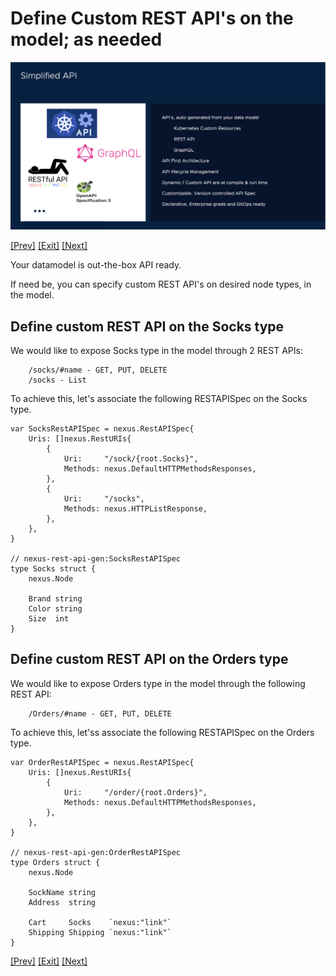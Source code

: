 # Define Custom REST API's on the model; as needed

![SockShop](../images/Playground-7-API.png)

[[Prev]](Playground-SockShop-Relationships.md) [[Exit]](../../README.md) [[Next]](Playground-SockShop-Complete-Datamodel.md)


Your datamodel is out-the-box API ready.

If need be, you can specify custom REST API's on desired node types, in the model.

## Define custom REST API on the Socks type

We would like to expose Socks type in the model through 2 REST APIs:

```
	/socks/#name - GET, PUT, DELETE
	/socks - List
```

To achieve this, let's associate the following RESTAPISpec on the Socks type.

```
var SocksRestAPISpec = nexus.RestAPISpec{
	Uris: []nexus.RestURIs{
		{
			Uri:     "/sock/{root.Socks}",
			Methods: nexus.DefaultHTTPMethodsResponses,
		},
		{
			Uri:     "/socks",
			Methods: nexus.HTTPListResponse,
		},
	},
}

// nexus-rest-api-gen:SocksRestAPISpec
type Socks struct {
	nexus.Node

	Brand string
	Color string
	Size  int
}
```

## Define custom REST API on the Orders type

We would like to expose Orders type in the model through the following REST API:

```
	/Orders/#name - GET, PUT, DELETE
```

To achieve this, let'ss associate the following RESTAPISpec on the Orders type.

```
var OrderRestAPISpec = nexus.RestAPISpec{
	Uris: []nexus.RestURIs{
		{
			Uri:     "/order/{root.Orders}",
			Methods: nexus.DefaultHTTPMethodsResponses,
		},
	},
}

// nexus-rest-api-gen:OrderRestAPISpec
type Orders struct {
	nexus.Node

	SockName string
	Address  string

	Cart     Socks    `nexus:"link"`
	Shipping Shipping `nexus:"link"`
}
```
[[Prev]](Playground-SockShop-Relationships.md) [[Exit]](../../README.md) [[Next]](Playground-SockShop-Complete-Datamodel.md)
